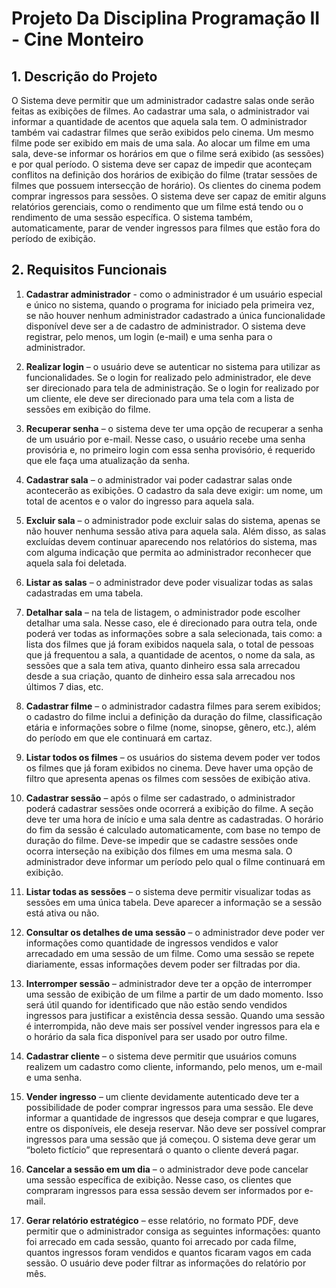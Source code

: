 # Projeto Da Disciplina Programação II - Cine Monteiro

## 1. Descrição do Projeto 
O Sistema deve permitir que um administrador cadastre salas onde serão feitas as exibições de filmes. Ao cadastrar uma sala, o administrador vai informar 
a quantidade de acentos que aquela sala tem. O administrador também vai cadastrar filmes que serão exibidos pelo cinema. Um mesmo filme pode ser exibido
em mais de uma sala. Ao alocar um filme em uma sala, deve-se informar os horários em que o filme será exibido (as sessões) e por qual período. O sistema
deve ser capaz de impedir que aconteçam conflitos na definição dos horários de exibição do filme (tratar sessões de filmes que possuem intersecção de horário).
Os clientes do cinema podem comprar ingressos para sessões. O sistema deve ser capaz de emitir alguns relatórios gerenciais, como o rendimento que um filme está 
tendo ou o rendimento de uma sessão específica. O sistema também, automaticamente, parar de vender ingressos para filmes que estão fora do período de exibição.

## 2. Requisitos Funcionais
1. <b>Cadastrar administrador</b> - como o administrador é um usuário especial e único no sistema, quando o programa for iniciado pela primeira vez, 
   se não houver nenhum administrador cadastrado a única funcionalidade disponível deve ser a de cadastro de administrador. O sistema deve registrar, 
   pelo menos, um login (e-mail) e uma senha para o administrador.

2. <b>Realizar login</b> – o usuário deve se autenticar no sistema para utilizar as funcionalidades. Se o login for realizado pelo administrador, ele deve 
   ser direcionado para tela de administração. Se o login for realizado por um cliente, ele deve ser direcionado para uma tela com a lista de sessões em 
   exibição do filme.

3. <b>Recuperar senha</b> – o sistema deve ter uma opção de recuperar a senha de um usuário por e-mail. Nesse caso, o usuário recebe uma senha provisória e, 
   no primeiro login com essa senha provisório, é requerido que ele faça uma atualização da senha.

4. <b>Cadastrar sala</b> – o administrador vai poder cadastrar salas onde acontecerão as exibições. O cadastro da sala deve exigir: um nome, um total de acentos
   e o valor do ingresso para aquela sala.

5. <b>Excluir sala</b> – o administrador pode excluir salas do sistema, apenas se não houver nenhuma sessão ativa para aquela sala. Além disso, as salas excluídas
   devem continuar aparecendo nos relatórios do sistema, mas com alguma indicação que permita ao administrador reconhecer que aquela sala foi deletada. 

6. <b>Listar as salas</b> – o administrador deve poder visualizar todas as salas cadastradas em uma tabela.

7. <b>Detalhar sala</b> – na tela de listagem, o administrador pode escolher detalhar uma sala. Nesse caso, ele é direcionado para outra tela, onde poderá ver 
   todas as informações sobre a sala selecionada, tais como: a lista dos filmes que já foram exibidos naquela sala, o total de pessoas que já frequentou a sala, 
   a quantidade de acentos, o nome da sala, as sessões que a sala tem ativa, quanto dinheiro essa sala arrecadou desde a sua criação, quanto de dinheiro essa sala
   arrecadou nos últimos 7 dias, etc.

8. <b>Cadastrar filme</b> – o administrador cadastra filmes para serem exibidos; o cadastro do filme inclui a definição da duração do filme, classificação etária
   e informações sobre o filme (nome, sinopse, gênero, etc.), além do período em que ele continuará em cartaz.

9. <b>Listar todos os filmes</b> – os usuários do sistema devem poder ver todos os filmes que já foram exibidos no cinema. Deve haver uma opção de filtro que 
   apresenta apenas os filmes com sessões de exibição ativa.

10. <b>Cadastrar sessão</b> – após o filme ser cadastrado, o administrador poderá cadastrar sessões onde ocorrerá a exibição do filme. A seção deve ter uma 
    hora de início e uma sala dentre as cadastradas. O horário do fim da sessão é calculado automaticamente, com base no tempo de duração do filme. 
    Deve-se impedir que se cadastre sessões onde ocorra interseção na exibição dos filmes em uma mesma sala. O administrador deve informar um período pelo 
    qual o filme continuará em exibição.

11. <b>Listar todas as sessões</b> – o sistema deve permitir visualizar todas as sessões em uma única tabela. Deve aparecer a informação se a sessão está 
    ativa ou não.

12. <b>Consultar os detalhes de uma sessão</b> – o administrador deve poder ver informações como quantidade de ingressos vendidos e valor arrecadado em uma 
    sessão de um filme. Como uma sessão se repete diariamente, essas informações devem poder ser filtradas por dia.

13. <b>Interromper sessão</b> – administrador deve ter a opção de interromper uma sessão de exibição de um filme a partir de um dado momento. Isso será útil 
    quando for identificado que não estão sendo vendidos ingressos para justificar a existência dessa sessão. Quando uma sessão é interrompida, não deve mais 
    ser possível vender ingressos para ela e o horário da sala fica disponível para ser usado por outro filme.

14. <b>Cadastrar cliente</b> – o sistema deve permitir que usuários comuns realizem um cadastro como cliente, informando, pelo menos, um e-mail e uma senha. 

15. <b>Vender ingresso</b> – um cliente devidamente autenticado deve ter a possibilidade de poder comprar ingressos para uma sessão. Ele deve informar a 
    quantidade de ingressos que deseja comprar e que lugares, entre os disponíveis, ele deseja reservar. Não deve ser possível comprar ingressos para uma 
    sessão que já começou. O sistema deve gerar um “boleto fictício” que representará o quanto o cliente deverá pagar.

16. <b>Cancelar a sessão em um dia</b> – o administrador deve pode cancelar uma sessão específica de exibição. Nesse caso, os clientes que compraram ingressos 
    para essa sessão devem ser informados por e-mail.

17. <b>Gerar relatório estratégico</b> – esse relatório, no formato PDF, deve permitir que o administrador consiga as seguintes informações: quanto foi arrecado 
    em cada sessão, quanto foi arrecado por cada filme, quantos ingressos foram vendidos e quantos ficaram vagos em cada sessão. O usuário deve poder filtrar as 
    informações do relatório por mês. 
